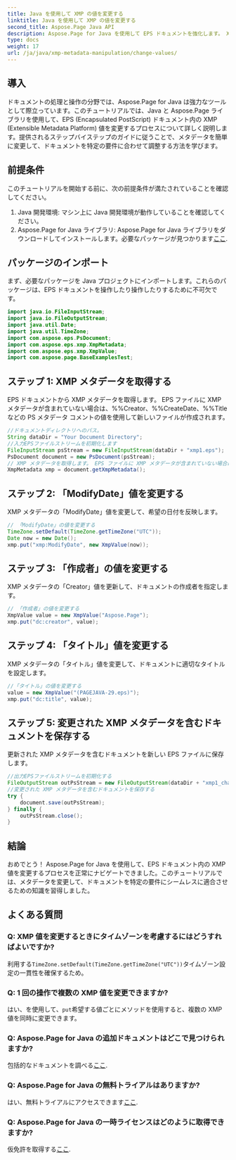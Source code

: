 ```yaml
---
title: Java を使用して XMP の値を変更する
linktitle: Java を使用して XMP の値を変更する
second_title: Aspose.Page Java API
description: Aspose.Page for Java を使用して EPS ドキュメントを強化します。 XMP メタデータを簡単に変更して、カスタマイズされたプロフェッショナルなコンテンツを実現します。 #Java開発
type: docs
weight: 17
url: /ja/java/xmp-metadata-manipulation/change-values/
---
```

## 導入
ドキュメントの処理と操作の分野では、Aspose.Page for Java は強力なツールとして際立っています。このチュートリアルでは、Java と Aspose.Page ライブラリを使用して、EPS (Encapsulated PostScript) ドキュメント内の XMP (Extensible Metadata Platform) 値を変更するプロセスについて詳しく説明します。提供されるステップバイステップのガイドに従うことで、メタデータを簡単に変更して、ドキュメントを特定の要件に合わせて調整する方法を学びます。
## 前提条件
このチュートリアルを開始する前に、次の前提条件が満たされていることを確認してください。
1. Java 開発環境: マシン上に Java 開発環境が動作していることを確認してください。
2.  Aspose.Page for Java ライブラリ: Aspose.Page for Java ライブラリをダウンロードしてインストールします。必要なパッケージが見つかります[ここ](https://releases.aspose.com/page/java/).
## パッケージのインポート
まず、必要なパッケージを Java プロジェクトにインポートします。これらのパッケージは、EPS ドキュメントを操作したり操作したりするために不可欠です。
```java
import java.io.FileInputStream;
import java.io.FileOutputStream;
import java.util.Date;
import java.util.TimeZone;
import com.aspose.eps.PsDocument;
import com.aspose.eps.xmp.XmpMetadata;
import com.aspose.eps.xmp.XmpValue;
import com.aspose.page.BaseExamplesTest;
```
## ステップ 1: XMP メタデータを取得する
EPS ドキュメントから XMP メタデータを取得します。 EPS ファイルに XMP メタデータが含まれていない場合は、%%Creator、%%CreateDate、%%Title などの PS メタデータ コメントの値を使用して新しいファイルが作成されます。
```java
//ドキュメントディレクトリへのパス。
String dataDir = "Your Document Directory";
//入力EPSファイルストリームを初期化します
FileInputStream psStream = new FileInputStream(dataDir + "xmp1.eps");
PsDocument document = new PsDocument(psStream);
// XMP メタデータを取得します。 EPS ファイルに XMP メタデータが含まれていない場合は、PS メタデータ コメントの値を使用して新しいファイルが作成されます
XmpMetadata xmp = document.getXmpMetadata();
```
## ステップ 2: 「ModifyDate」値を変更する
XMP メタデータの「ModifyDate」値を変更して、希望の日付を反映します。
```java
// 「ModifyDate」の値を変更する
TimeZone.setDefault(TimeZone.getTimeZone("UTC"));
Date now = new Date();
xmp.put("xmp:ModifyDate", new XmpValue(now));
```
## ステップ 3: 「作成者」の値を変更する
XMP メタデータの「Creator」値を更新して、ドキュメントの作成者を指定します。
```java
// 「作成者」の値を変更する
XmpValue value = new XmpValue("Aspose.Page");
xmp.put("dc:creator", value);
```
## ステップ 4: 「タイトル」値を変更する
XMP メタデータの「タイトル」値を変更して、ドキュメントに適切なタイトルを設定します。
```java
//「タイトル」の値を変更する
value = new XmpValue("(PAGEJAVA-29.eps)");
xmp.put("dc:title", value);
```
## ステップ 5: 変更された XMP メタデータを含むドキュメントを保存する
更新された XMP メタデータを含むドキュメントを新しい EPS ファイルに保存します。
```java
//出力EPSファイルストリームを初期化する
FileOutputStream outPsStream = new FileOutputStream(dataDir + "xmp1_changed.eps");
//変更された XMP メタデータを含むドキュメントを保存する
try {
    document.save(outPsStream);
} finally {
    outPsStream.close();
}
```
## 結論
おめでとう！ Aspose.Page for Java を使用して、EPS ドキュメント内の XMP 値を変更するプロセスを正常にナビゲートできました。このチュートリアルでは、メタデータを変更して、ドキュメントを特定の要件にシームレスに適合させるための知識を習得しました。
## よくある質問
### Q: XMP 値を変更するときにタイムゾーンを考慮するにはどうすればよいですか?
利用する`TimeZone.setDefault(TimeZone.getTimeZone("UTC"))`タイムゾーン設定の一貫性を確保するため。
### Q: 1 回の操作で複数の XMP 値を変更できますか?
はい、を使用して、`put`希望する値ごとにメソッドを使用すると、複数の XMP 値を同時に変更できます。
### Q: Aspose.Page for Java の追加ドキュメントはどこで見つけられますか?
包括的なドキュメントを調べる[ここ](https://reference.aspose.com/page/java/).
### Q: Aspose.Page for Java の無料トライアルはありますか?
はい、無料トライアルにアクセスできます[ここ](https://releases.aspose.com/).
### Q: Aspose.Page for Java の一時ライセンスはどのように取得できますか?
仮免許を取得する[ここ](https://purchase.aspose.com/temporary-license/).